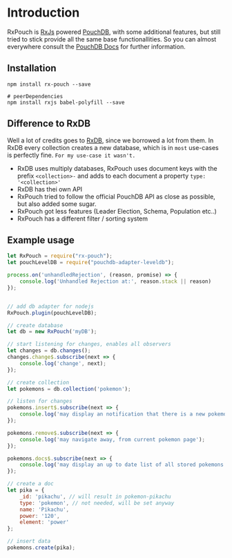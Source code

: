 # Introduction

RxPouch is [RxJs](https://github.com/ReactiveX/rxjs) powered [PouchDB](https://github.com/pouchdb/pouchdb), 
with some additional features, but still tried to stick provide all the same base functionallities. So you
can almost everywhere consult the [PouchDB Docs](https://pouchdb.com/api.html) for further information.

## Installation
```
npm install rx-pouch --save

# peerDependencies
npm install rxjs babel-polyfill --save
```

## Difference to RxDB

Well a lot of credits goes to [RxDB](https://github.com/pubkey/rxdb), since we borrowed a lot from them.
In RxDB every collection creates a new database, which is in `most` use-cases is perfectly fine.
`For my use-case it wasn't.`

- RxDB uses multiply databases, RxPouch uses document keys with the prefix `<collection>-` and adds to each 
 document a property `type: '<collection>'`
- RxDB has thei own API
- RxPouch tried to follow the official PouchDB API as close as possible, but also added some sugar.
- RxPouch got less features (Leader Election, Schema, Population etc..)
- RxPouch has a different filter / sorting system

## Example usage
```js
let RxPouch = require("rx-pouch");
let pouchLevelDB = require("pouchdb-adapter-leveldb");

process.on('unhandledRejection', (reason, promise) => {
    console.log('Unhandled Rejection at:', reason.stack || reason)
});


// add db adapter for nodejs
RxPouch.plugin(pouchLevelDB);

// create database
let db = new RxPouch('myDB');

// start listening for changes, enables all observers
let changes = db.changes();
changes.change$.subscribe(next => {
    console.log('change', next);
});

// create collection
let pokemons = db.collection('pokemon');

// listen for changes
pokemons.insert$.subscribe(next => {
    console.log('may display an notification that there is a new pokemon');
});

pokemons.remove$.subscribe(next => {
    console.log('may navigate away, from current pokemon page');
});

pokemons.docs$.subscribe(next => {
    console.log('may display an up to date list of all stored pokemons');
});

// create a doc
let pika = {
    _id: 'pikachu', // will result in pokemon-pikachu
    type: 'pokemon', // not needed, will be set anyway
    name: 'Pikachu',
    power: '120',
    element: 'power'
};

// insert data
pokemons.create(pika);
```
